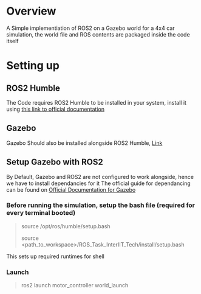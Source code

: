 # Overview
A Simple implementiation of ROS2 on a Gazebo world for a 4x4 car simulation, the world file and ROS contents are packaged inside the code itself

# Setting up
## ROS2 Humble
The Code requires ROS2 Humble to be installed in your system, install it using [this link to official documentation](https://docs.ros.org/en/humble/index.html)

## Gazebo
Gazebo Should also be installed alongside ROS2 Humble, [Link](https://gazebosim.org/docs/latest/install/)

## Setup Gazebo with ROS2
By Default, Gazebo and ROS2 are not configured to work alongside, hence we have to install dependancies for it
The official guide for dependancing can be found on [Official Documentation for Gazebo](https://gazebosim.org/docs/latest/ros_installation/)

### Before running the simulation, setup the bash file (required for every terminal booted)
> source /opt/ros/humble/setup.bash
> 
> source <path_to_workspace>/ROS_Task_InterIIT_Tech/install/setup.bash

This sets up required runtimes for shell

### Launch
> ros2 launch motor_controller world_launch
